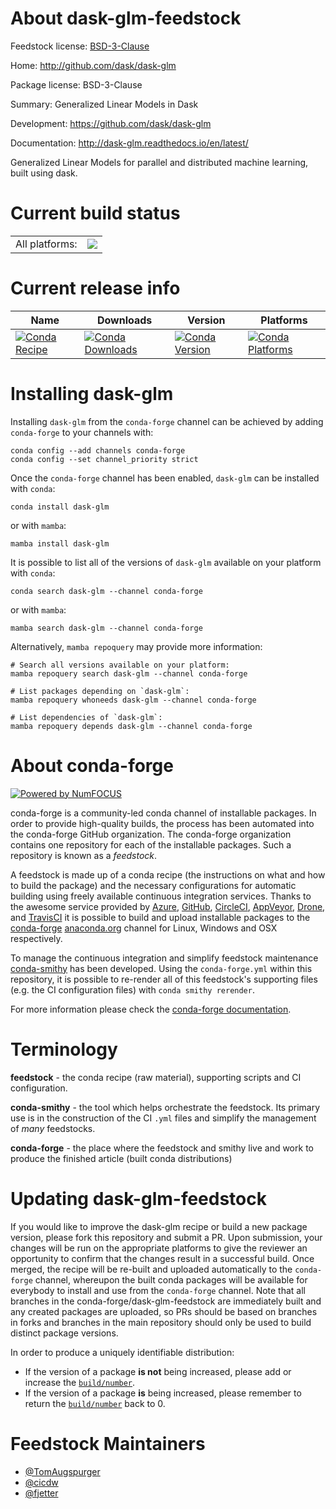 About dask-glm-feedstock
========================

Feedstock license: [BSD-3-Clause](https://github.com/conda-forge/dask-glm-feedstock/blob/main/LICENSE.txt)

Home: http://github.com/dask/dask-glm

Package license: BSD-3-Clause

Summary: Generalized Linear Models in Dask

Development: https://github.com/dask/dask-glm

Documentation: http://dask-glm.readthedocs.io/en/latest/

Generalized Linear Models for parallel and
distributed machine learning, built using dask.


Current build status
====================


<table><tr><td>All platforms:</td>
    <td>
      <a href="https://dev.azure.com/conda-forge/feedstock-builds/_build/latest?definitionId=5541&branchName=main">
        <img src="https://dev.azure.com/conda-forge/feedstock-builds/_apis/build/status/dask-glm-feedstock?branchName=main">
      </a>
    </td>
  </tr>
</table>

Current release info
====================

| Name | Downloads | Version | Platforms |
| --- | --- | --- | --- |
| [![Conda Recipe](https://img.shields.io/badge/recipe-dask--glm-green.svg)](https://anaconda.org/conda-forge/dask-glm) | [![Conda Downloads](https://img.shields.io/conda/dn/conda-forge/dask-glm.svg)](https://anaconda.org/conda-forge/dask-glm) | [![Conda Version](https://img.shields.io/conda/vn/conda-forge/dask-glm.svg)](https://anaconda.org/conda-forge/dask-glm) | [![Conda Platforms](https://img.shields.io/conda/pn/conda-forge/dask-glm.svg)](https://anaconda.org/conda-forge/dask-glm) |

Installing dask-glm
===================

Installing `dask-glm` from the `conda-forge` channel can be achieved by adding `conda-forge` to your channels with:

```
conda config --add channels conda-forge
conda config --set channel_priority strict
```

Once the `conda-forge` channel has been enabled, `dask-glm` can be installed with `conda`:

```
conda install dask-glm
```

or with `mamba`:

```
mamba install dask-glm
```

It is possible to list all of the versions of `dask-glm` available on your platform with `conda`:

```
conda search dask-glm --channel conda-forge
```

or with `mamba`:

```
mamba search dask-glm --channel conda-forge
```

Alternatively, `mamba repoquery` may provide more information:

```
# Search all versions available on your platform:
mamba repoquery search dask-glm --channel conda-forge

# List packages depending on `dask-glm`:
mamba repoquery whoneeds dask-glm --channel conda-forge

# List dependencies of `dask-glm`:
mamba repoquery depends dask-glm --channel conda-forge
```


About conda-forge
=================

[![Powered by
NumFOCUS](https://img.shields.io/badge/powered%20by-NumFOCUS-orange.svg?style=flat&colorA=E1523D&colorB=007D8A)](https://numfocus.org)

conda-forge is a community-led conda channel of installable packages.
In order to provide high-quality builds, the process has been automated into the
conda-forge GitHub organization. The conda-forge organization contains one repository
for each of the installable packages. Such a repository is known as a *feedstock*.

A feedstock is made up of a conda recipe (the instructions on what and how to build
the package) and the necessary configurations for automatic building using freely
available continuous integration services. Thanks to the awesome service provided by
[Azure](https://azure.microsoft.com/en-us/services/devops/), [GitHub](https://github.com/),
[CircleCI](https://circleci.com/), [AppVeyor](https://www.appveyor.com/),
[Drone](https://cloud.drone.io/welcome), and [TravisCI](https://travis-ci.com/)
it is possible to build and upload installable packages to the
[conda-forge](https://anaconda.org/conda-forge) [anaconda.org](https://anaconda.org/)
channel for Linux, Windows and OSX respectively.

To manage the continuous integration and simplify feedstock maintenance
[conda-smithy](https://github.com/conda-forge/conda-smithy) has been developed.
Using the ``conda-forge.yml`` within this repository, it is possible to re-render all of
this feedstock's supporting files (e.g. the CI configuration files) with ``conda smithy rerender``.

For more information please check the [conda-forge documentation](https://conda-forge.org/docs/).

Terminology
===========

**feedstock** - the conda recipe (raw material), supporting scripts and CI configuration.

**conda-smithy** - the tool which helps orchestrate the feedstock.
                   Its primary use is in the construction of the CI ``.yml`` files
                   and simplify the management of *many* feedstocks.

**conda-forge** - the place where the feedstock and smithy live and work to
                  produce the finished article (built conda distributions)


Updating dask-glm-feedstock
===========================

If you would like to improve the dask-glm recipe or build a new
package version, please fork this repository and submit a PR. Upon submission,
your changes will be run on the appropriate platforms to give the reviewer an
opportunity to confirm that the changes result in a successful build. Once
merged, the recipe will be re-built and uploaded automatically to the
`conda-forge` channel, whereupon the built conda packages will be available for
everybody to install and use from the `conda-forge` channel.
Note that all branches in the conda-forge/dask-glm-feedstock are
immediately built and any created packages are uploaded, so PRs should be based
on branches in forks and branches in the main repository should only be used to
build distinct package versions.

In order to produce a uniquely identifiable distribution:
 * If the version of a package **is not** being increased, please add or increase
   the [``build/number``](https://docs.conda.io/projects/conda-build/en/latest/resources/define-metadata.html#build-number-and-string).
 * If the version of a package **is** being increased, please remember to return
   the [``build/number``](https://docs.conda.io/projects/conda-build/en/latest/resources/define-metadata.html#build-number-and-string)
   back to 0.

Feedstock Maintainers
=====================

* [@TomAugspurger](https://github.com/TomAugspurger/)
* [@cicdw](https://github.com/cicdw/)
* [@fjetter](https://github.com/fjetter/)


<!-- dummy commit to enable rerendering -->

